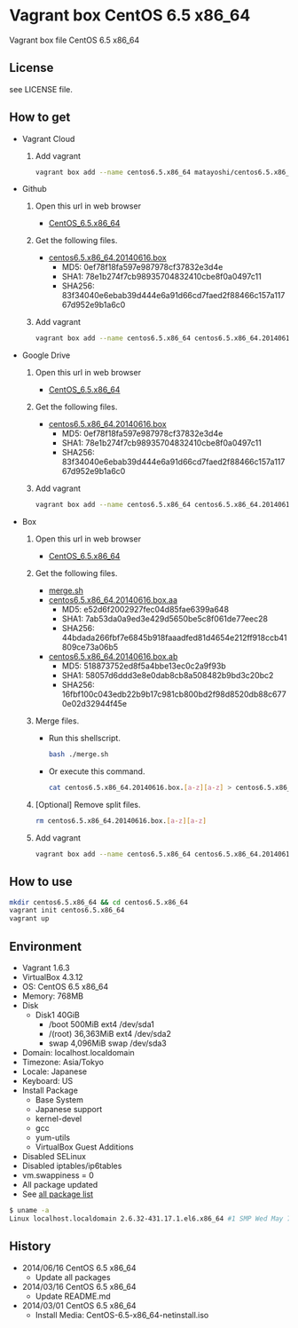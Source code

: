Vagrant box CentOS 6.5 x86_64
=============================

Vagrant box file CentOS 6.5 x86_64

License
-------

see LICENSE file.

How to get
----------

- Vagrant Cloud
    1. Add vagrant

        ```bash
        vagrant box add --name centos6.5.x86_64 matayoshi/centos6.5.x86_64
        ```

- Github
    1. Open this url in web browser
        - [CentOS\_6.5.x86\_64](https://github.com/matayoshi/vagrant_boxes/releases/tag/v1.0.4)
    1. Get the following files.
        - [centos6.5.x86\_64.20140616.box](https://github.com/matayoshi/vagrant_boxes/releases/download/v1.0.4/centos6.5.x86_64.20140616.box)
            - MD5:    0ef78f18fa597e987978cf37832e3d4e
            - SHA1:   78e1b274f7cb98935704832410cbe8f0a0497c11
            - SHA256: 83f34040e6ebab39d444e6a91d66cd7faed2f88466c157a11767d952e9b1a6c0
    1. Add vagrant

        ```bash
        vagrant box add --name centos6.5.x86_64 centos6.5.x86_64.20140616.box
        ```

- Google Drive
    1. Open this url in web browser
        - [CentOS\_6.5.x86\_64](https://drive.google.com/folderview?id=0B_MzkQ7E4I3Ta1ZiUXNFbHRQakk)
    1. Get the following files.
        - [centos6.5.x86\_64.20140616.box](https://drive.google.com/uc?id=0B_MzkQ7E4I3TdWw1RWJHNzBTTTg&export=download)
            - MD5:    0ef78f18fa597e987978cf37832e3d4e
            - SHA1:   78e1b274f7cb98935704832410cbe8f0a0497c11
            - SHA256: 83f34040e6ebab39d444e6a91d66cd7faed2f88466c157a11767d952e9b1a6c0
    1. Add vagrant

        ```bash
        vagrant box add --name centos6.5.x86_64 centos6.5.x86_64.20140616.box
        ```

- Box
    1. Open this url in web browser
        - [CentOS\_6.5.x86\_64](https://app.box.com/s/g9nz4hc6isoj3h5xgobu)
    1. Get the following files.
        - [merge.sh](https://app.box.com/s/ku4dw6z8xj7tpr0b44v3)
        - [centos6.5.x86\_64.20140616.box.aa](https://app.box.com/s/https://app.box.com/s/lh49w5fouhkkerfp2qb3)
            - MD5:    e52d6f2002927fec04d85fae6399a648
            - SHA1:   7ab53da0a9ed3e429d5650be5c8f061de77eec28
            - SHA256: 44bdada266fbf7e6845b918faaadfed81d4654e212ff918ccb41809ce73a06b5
        - [centos6.5.x86\_64.20140616.box.ab](https://app.box.com/s/https://app.box.com/s/bggtnd2enfqzc5ddvs7z)
            - MD5:    518873752ed8f5a4bbe13ec0c2a9f93b
            - SHA1:   58057d6ddd3e8e0dab8cb8a508482b9bd3c20bc2
            - SHA256: 16fbf100c043edb22b9b17c981cb800bd2f98d8520db88c6770e02d32944f45e
    1. Merge files.
        - Run this shellscript.

            ```bash
            bash ./merge.sh
            ```
        - Or execute this command.

            ```bash
            cat centos6.5.x86_64.20140616.box.[a-z][a-z] > centos6.5.x86_64.20140616.box
            ```
    1. [Optional] Remove split files.

        ```bash
        rm centos6.5.x86_64.20140616.box.[a-z][a-z]
        ```
    1. Add vagrant

        ```bash
        vagrant box add --name centos6.5.x86_64 centos6.5.x86_64.20140616.box
        ```

How to use
----------

```bash
mkdir centos6.5.x86_64 && cd centos6.5.x86_64
vagrant init centos6.5.x86_64
vagrant up
```

Environment
-----------
- Vagrant 1.6.3
- VirtualBox 4.3.12
- OS:       CentOS 6.5 x86_64
- Memory:   768MB
- Disk
    - Disk1 40GiB
        - /boot      500MiB ext4 /dev/sda1
        - /(root) 36,363MiB ext4 /dev/sda2
        - swap     4,096MiB swap /dev/sda3
- Domain:   localhost.localdomain
- Timezone: Asia/Tokyo
- Locale:   Japanese
- Keyboard: US
- Install Package
    - Base System
    - Japanese support
    - kernel-devel
    - gcc
    - yum-utils
    - VirtualBox Guest Additions
- Disabled SELinux
- Disabled iptables/ip6tables
- vm.swappiness = 0
- All package updated
- See [all package list](./PACKAGE_LIST)

```bash
$ uname -a
Linux localhost.localdomain 2.6.32-431.17.1.el6.x86_64 #1 SMP Wed May 7 23:32:49 UTC 2014 x86_64 x86_64 x86_64 GNU/Linux
```

History
-------

- 2014/06/16 CentOS 6.5 x86_64
    - Update all packages
- 2014/03/16 CentOS 6.5 x86_64
    - Update README.md
- 2014/03/01 CentOS 6.5 x86_64
    - Install Media: CentOS-6.5-x86_64-netinstall.iso
